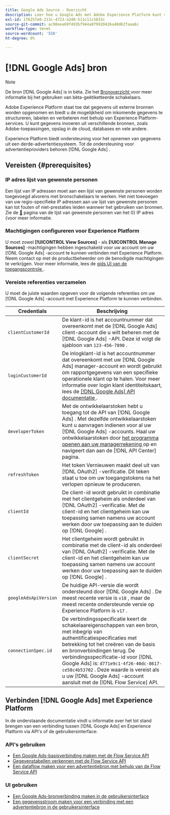 ```yaml
---
title: Google Ads Source - Overzicht
description: Leer hoe u Google Ads met Adobe Experience Platform kunt verbinden via API's of de gebruikersinterface.
exl-id: 1f6257e0-213c-4723-a240-511c11c5833c
source-git-commit: ac90eea69f493bf944a8f9920426a48d62faaa6c
workflow-type: tm+mt
source-wordcount: '558'
ht-degree: 0%

---
```


# [!DNL Google Ads] bron

>[!NOTE]
>
>De bron [!DNL Google Ads] is in bèta. Zie het [ Bronoverzicht ](../../home.md#terms-and-conditions) voor meer informatie bij het gebruiken van bèta-geëtiketteerde schakelaars.

Adobe Experience Platform staat toe dat gegevens uit externe bronnen worden opgenomen en biedt u de mogelijkheid om inkomende gegevens te structureren, labelen en verbeteren met behulp van Experience Platform-services. U kunt gegevens invoeren uit verschillende bronnen, zoals Adobe-toepassingen, opslag in de cloud, databases en vele andere.

Experience Platform biedt ondersteuning voor het opnemen van gegevens uit een derde-advertentiesysteem. Tot de ondersteuning voor advertentieproviders behoren [!DNL Google Ads] .

## Vereisten {#prerequisites}

### IP adres lijst van gewenste personen

Een lijst van IP adressen moet aan een lijst van gewenste personen worden toegevoegd alvorens met bronschakelaars te werken. Het niet toevoegen van uw regio-specifieke IP adressen aan uw lijst van gewenste personen kan tot fouten of niet-prestaties leiden wanneer het gebruiken van bronnen. Zie de [&#128279;](../../ip-address-allow-list.md) pagina van de lijst van gewenste personen van het 0&rbrace; IP adres &lbrace;voor meer informatie.

### Machtigingen configureren voor Experience Platform

U moet zowel **[!UICONTROL View Sources]** - als **[!UICONTROL Manage Sources]** -machtigingen hebben ingeschakeld voor uw account om uw [!DNL Google Ads] -account te kunnen verbinden met Experience Platform. Neem contact op met de productbeheerder om de benodigde machtigingen te verkrijgen. Voor meer informatie, lees de [ gids UI van de toegangscontrole ](../../../access-control/ui/overview.md).

### Vereiste referenties verzamelen

U moet de juiste waarden opgeven voor de volgende referenties om uw [!DNL Google Ads] -account met Experience Platform te kunnen verbinden.

| Credentials | Beschrijving |
| --- | --- |
| `clientCustomerId` | De klant-id is het accountnummer dat overeenkomt met de [!DNL Google Ads] client-account die u wilt beheren met de [!DNL Google Ads] -API. Deze id volgt de sjabloon van `123-456-7890` . |
| `loginCustomerId` | De inlogklant-id is het accountnummer dat overeenkomt met uw [!DNL Google Ads] manager-account en wordt gebruikt om rapportgegevens van een specifieke operationele klant op te halen. Voor meer informatie over login klant identiteitskaart, lees de [[!DNL Google Ads]  API documentatie ](https://developers.google.com/search-ads/reporting/concepts/login-customer-id). |
| `developerToken` | Met de ontwikkelaarstoken hebt u toegang tot de API van [!DNL Google Ads] . Met dezelfde ontwikkelaarstoken kunt u aanvragen indienen voor al uw [!DNL Google Ads] -accounts. Haal uw ontwikkelaarstoken door [ het programma openen aan uw managerrekening ](https://ads.google.com/home/tools/manager-accounts/) op en navigeert dan aan de [!DNL API Center] pagina. |
| `refreshToken` | Het token Vernieuwen maakt deel uit van [!DNL OAuth2] -verificatie. Dit teken staat u toe om uw toegangstokens na het verlopen opnieuw te produceren. |
| `clientId` | De client-id wordt gebruikt in combinatie met het clientgeheim als onderdeel van [!DNL OAuth2] -verificatie. Met de client-id en het clientgeheim kan uw toepassing samen namens uw account werken door uw toepassing aan te duiden op [!DNL Google] . |
| `clientSecret` | Het clientgeheim wordt gebruikt in combinatie met de client-id als onderdeel van [!DNL OAuth2] -verificatie. Met de client-id en het clientgeheim kan uw toepassing samen namens uw account werken door uw toepassing aan te duiden op [!DNL Google] . |
| `googleAdsApiVersion` | De huidige API-versie die wordt ondersteund door [!DNL Google Ads] . De meest recente versie is `v18` , maar de meest recente ondersteunde versie op Experience Platform is `v17` . |
| `connectionSpec.id` | De verbindingsspecificatie keert de schakelaareigenschappen van een bron, met inbegrip van authentificatiespecificaties met betrekking tot het creëren van de basis en bronverbindingen terug. De verbindingsspecificatie-id voor [!DNL Google Ads] is: `d771e9c1-4f26-40dc-8617-ce58c4b53702` . Deze waarde is vereist als u uw [!DNL Google Ads] -account aansluit met de [!DNL Flow Service] API. |

## Verbinden [!DNL Google Ads] met Experience Platform

In de onderstaande documentatie vindt u informatie over het tot stand brengen van een verbinding tussen [!DNL Google Ads] en Experience Platform via API&#39;s of de gebruikersinterface:

### API&#39;s gebruiken

* [Een Google Ads-basisverbinding maken met de Flow Service API](../../tutorials/api/create/advertising/ads.md)
* [Gegevenstabellen verkennen met de Flow Service API](../../tutorials/api/explore/tabular.md)
* [Een dataflow maken voor een advertentiebron met behulp van de Flow Service API](../../tutorials/api/collect/advertising.md)

### UI gebruiken

* [Een Google Ads-bronverbinding maken in de gebruikersinterface](../../tutorials/ui/create/advertising/ads.md)
* [Een gegevensstroom maken voor een verbinding met een advertentiebron in de gebruikersinterface](../../tutorials/ui/dataflow/advertising.md)
